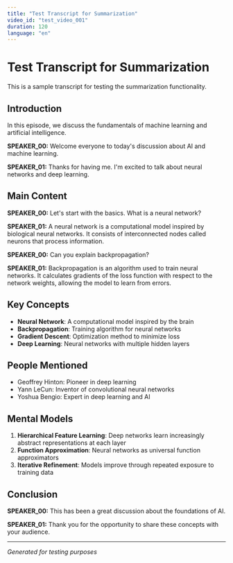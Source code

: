```yaml
---
title: "Test Transcript for Summarization"
video_id: "test_video_001"
duration: 120
language: "en"
---
```


# Test Transcript for Summarization

This is a sample transcript for testing the summarization functionality.

## Introduction

In this episode, we discuss the fundamentals of machine learning and artificial intelligence. 

**SPEAKER_00:** Welcome everyone to today's discussion about AI and machine learning.

**SPEAKER_01:** Thanks for having me. I'm excited to talk about neural networks and deep learning.

## Main Content

**SPEAKER_00:** Let's start with the basics. What is a neural network?

**SPEAKER_01:** A neural network is a computational model inspired by biological neural networks. It consists of interconnected nodes called neurons that process information.

**SPEAKER_00:** Can you explain backpropagation?

**SPEAKER_01:** Backpropagation is an algorithm used to train neural networks. It calculates gradients of the loss function with respect to the network weights, allowing the model to learn from errors.

## Key Concepts

- **Neural Network**: A computational model inspired by the brain
- **Backpropagation**: Training algorithm for neural networks
- **Gradient Descent**: Optimization method to minimize loss
- **Deep Learning**: Neural networks with multiple hidden layers

## People Mentioned

- Geoffrey Hinton: Pioneer in deep learning
- Yann LeCun: Inventor of convolutional neural networks
- Yoshua Bengio: Expert in deep learning and AI

## Mental Models

1. **Hierarchical Feature Learning**: Deep networks learn increasingly abstract representations at each layer
2. **Function Approximation**: Neural networks as universal function approximators
3. **Iterative Refinement**: Models improve through repeated exposure to training data

## Conclusion

**SPEAKER_00:** This has been a great discussion about the foundations of AI.

**SPEAKER_01:** Thank you for the opportunity to share these concepts with your audience.

---

*Generated for testing purposes*
